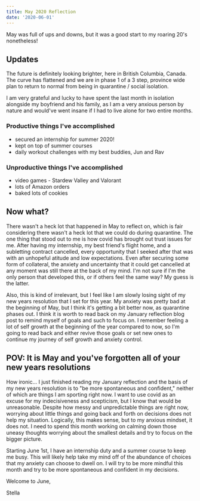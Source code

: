 ```yaml
---
title: May 2020 Reflection
date: '2020-06-01'
---
```


May was full of ups and downs, but it was a good start to my roaring 20's nonetheless!

## Updates

The future is definitely looking brighter, here in British Columbia, Canada. The curve has flattened and we are in phase 1 of a 3 step, province wide plan to return to normal from being in quarantine / social isolation.

I am very grateful and lucky to have spent the last month in isolation alongside my boyfriend and his family, as I am a very anxious person by nature and would've went insane if I had to live alone for two entire months.

### Productive things I've accomplished

-   secured an internship for summer 2020!
-   kept on top of summer courses
-   daily workout challenges with my best buddies, Jun and Rav

### Unproductive things I've accomplished

-   video games - Stardew Valley and Valorant
-   lots of Amazon orders
-   baked lots of cookies

## Now what?

There wasn't a heck lot that happened in May to reflect on, which is fair considering there wasn't a heck lot that we could do during quarantine. The one thing that stood out to me is how covid has brought out trust issues for me. After having my internship, my best friend's flight home, and a subletting contract cancelled, every opportunity that I seeked after that was with an unhopeful atitude and low expectations. Even after securing some form of collateral, the anxiety and uncertainty that it could get cancelled at any moment was still there at the back of my mind. I'm not sure if I'm the only person that developed this, or if others feel the same way? My guess is the latter.

Also, this is kind of irrelevant, but I feel like I am slowly losing sight of my new years resolution that I set for this year. My anxiety was pretty bad at the beginning of May, but I think it's getting a bit better now, as quarantine phases out. I think it is worth to read back on my January reflection blog post to remind myself of goals and such to focus on. I remember feeling a lot of self growth at the beginning of the year compared to now, so I'm going to read back and either revive those goals or set new ones to continue my journey of self growth and anxiety control.

## POV: It is May and you've forgotten all of your new years resolutions

How ironic... I just finished reading my January reflection and the basis of my new years resolution is to "be more spontaneous and confident," neither of which are things I am sporting right now. I want to use covid as an excuse for my indecisiveness and scepticism, but I know that would be unreasonable. Despite how messy and unpredictable things are right now, worrying about little things and going back and forth on decisions does not help my situation. Logically, this makes sense, but to my anxious mindset, it does not. I need to spend this month working on calming down those uneasy thoughts worrying about the smallest details and try to focus on the bigger picture.

Starting June 1st, I have an internship duty and a summer course to keep me busy. This will likely help take my mind off of the abundance of choices that my anxiety can choose to dwell on. I will try to be more mindful this month and try to be more spontaneous and confident in my decisions.

Welcome to June,

Stella
